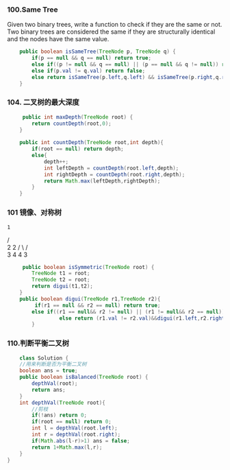 ### 100.Same Tree </BR>
Given two binary trees, write a function to check if they are the same or not.
Two binary trees are considered the same if they are structurally identical and the nodes have the same value.
```java
    public boolean isSameTree(TreeNode p, TreeNode q) {
        if(p == null && q == null) return true;
        else if((p != null && q == null) || (p == null && q != null)) return false;
        else if(p.val != q.val) return false;
        else return isSameTree(p.left,q.left) && isSameTree(p.right,q.right); 
    }
```
### 104. 二叉树的最大深度
```java
     public int maxDepth(TreeNode root) {
        return countDepth(root,0);
    }
    
    public int countDepth(TreeNode root,int depth){
        if(root == null) return depth;
        else{
            depth++;
            int leftDepth = countDepth(root.left,depth);
            int rightDepth = countDepth(root.right,depth);
            return Math.max(leftDepth,rightDepth);
        }
    }
```
### 101 镜像、对称树
    1
   / \
  2   2
 / \ / \
3  4 4  3
```java
     public boolean isSymmetric(TreeNode root) {
        TreeNode t1 = root;
        TreeNode t2 = root;
        return digui(t1,t2);
    }
    public boolean digui(TreeNode r1,TreeNode r2){
         if(r1 == null && r2 == null) return true;
        else if((r1 == null&& r2 != null) || (r1 != null&& r2 == null)) return false;
                 else return (r1.val != r2.val)&&digui(r1.left,r2.right)&&digui(r1.right,r2.left);
        }
```

### 110.判断平衡二叉树
```java
    class Solution {
    //用来判断是否为平衡二叉树
    boolean ans = true;
    public boolean isBalanced(TreeNode root) {
        depthVal(root);
        return ans;
    }
    int depthVal(TreeNode root){
        //剪枝
        if(!ans) return 0;
        if(root == null) return 0;
        int l = depthVal(root.left);
        int r = depthVal(root.right);
        if(Math.abs(l-r)>1) ans = false;
        return 1+Math.max(l,r);
    }
}
```